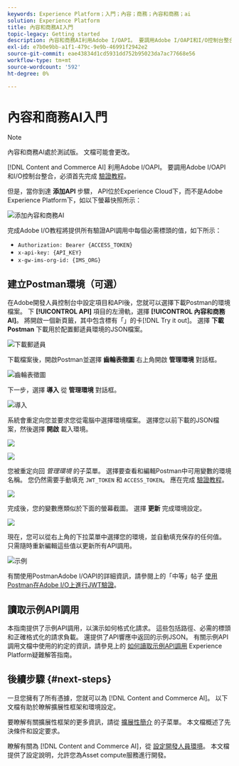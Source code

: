 ```yaml
---
keywords: Experience Platform；入門；內容；商務；內容和商務；ai
solution: Experience Platform
title: 內容和商務AI入門
topic-legacy: Getting started
description: 內容和商務AI利用Adobe I/OAPI。 要調用Adobe I/OAPI和I/O控制台整合，必須先完成身份驗證教程。
exl-id: e7b0e9bb-a1f1-479c-9e9b-46991f2942e2
source-git-commit: eae43834d1cd5931dd752b95023da7ac77668e56
workflow-type: tm+mt
source-wordcount: '592'
ht-degree: 0%

---
```


# 內容和商務AI入門

>[!NOTE]
>
>內容和商務AI處於測試版。 文檔可能會更改。

[!DNL Content and Commerce AI] 利用Adobe I/OAPI。 要調用Adobe I/OAPI和I/O控制台整合，必須首先完成 [驗證教程](https://www.adobe.com/go/platform-api-authentication-en)。

但是，當你到達 **添加API** 步驟， API位於Experience Cloud下，而不是Adobe Experience Platform下，如以下螢幕快照所示：

![添加內容和商務AI](./images/add-api.png)

完成Adobe I/O教程將提供所有驗證API調用中每個必需標頭的值，如下所示：

- `Authorization: Bearer {ACCESS_TOKEN}`
- `x-api-key: {API_KEY}`
- `x-gw-ims-org-id: {IMS_ORG}`

## 建立Postman環境（可選）

在Adobe開發人員控制台中設定項目和API後，您就可以選擇下載Postman的環境檔案。 下 **[!UICONTROL API]** 項目的左滑軌，選擇 **[!UICONTROL 內容和商務AI]**。 將開啟一個新頁籤，其中包含標有「」的卡[!DNL Try it out]。 選擇 **下載Postman** 下載用於配置郵遞員環境的JSON檔案。

![下載郵遞員](./images/add-to-postman.png)

下載檔案後，開啟Postman並選擇 **齒輪表徵圖** 右上角開啟 **管理環境** 對話框。

![齒輪表徵圖](./images/select-gear-icon.png)

下一步，選擇 **導入** 從 **管理環境** 對話框。

![導入](./images/import.png)

系統會重定向您並要求您從電腦中選擇環境檔案。 選擇您以前下載的JSON檔案，然後選擇 **開啟** 載入環境。

![](./images/choose-your-file.png)

![](./images/click-open.png)

您被重定向回 *管理環境* 的子菜單。 選擇要查看和編輯Postman中可用變數的環境名稱。 您仍然需要手動填充 `JWT_TOKEN` 和 `ACCESS_TOKEN`。 應在完成 [驗證教程](https://www.adobe.com/go/platform-api-authentication-en)。

![](./images/re-direct.png)

完成後，您的變數應類似於下面的螢幕截圖。 選擇 **更新** 完成環境設定。

![](./images/final-environment.png)

現在，您可以從右上角的下拉菜單中選擇您的環境，並自動填充保存的任何值。 只需隨時重新編輯這些值以更新所有API調用。

![示例](./images/select-environment.png)

有關使用PostmanAdobe I/OAPI的詳細資訊，請參閱上的「中等」帖子 [使用Postman在Adobe I/O上進行JWT驗證](https://medium.com/adobetech/using-postman-for-jwt-authentication-on-adobe-i-o-7573428ffe7f)。

## 讀取示例API調用

本指南提供了示例API調用，以演示如何格式化請求。 這些包括路徑、必需的標頭和正確格式化的請求負載。 還提供了API響應中返回的示例JSON。 有關示例API調用文檔中使用的約定的資訊，請參見上的 [如何讀取示例API調用](../../landing/troubleshooting.md) Experience Platform疑難解答指南。

## 後續步驟 {#next-steps}

一旦您擁有了所有憑據，您就可以為 [!DNL Content and Commerce AI]。 以下文檔有助於瞭解擴展性框架和環境設定。

要瞭解有關擴展性框架的更多資訊，請從 [擴展性簡介](https://experienceleague.adobe.com/docs/asset-compute/using/extend/understand-extensibility.html) 的子菜單。 本文檔概述了先決條件和設定要求。

瞭解有關為 [!DNL Content and Commerce AI]，從 [設定開發人員環境](https://experienceleague.adobe.com/docs/asset-compute/using/extend/setup-environment.html)。 本文檔提供了設定說明，允許您為Asset compute服務進行開發。
